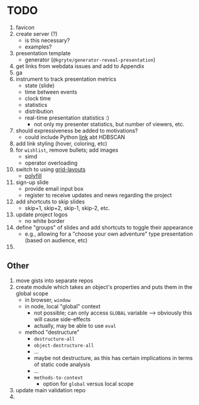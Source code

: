 TODO
====

1. favicon
2. create server (?)
	-	is this necessary?
	-	examples?
3. presentation template
	- 	generator (`@kgryte/generator-reveal-presentation`)
4. get links from webdata issues and add to Appendix
5. ga
6. instrument to track presentation metrics
	-	state (slide)
	-	time between events
	-	clock time
	-	statistics
	-	distribution
	- 	real-time presentation statistics :)
		-	not only my presenter statistics, but number of viewers, etc.
7. should expressiveness be added to motivations?
	-	could include Python [link](http://nbviewer.jupyter.org/github/lmcinnes/hdbscan/blob/master/notebooks/Python%20vs%20Java.ipynb) abt HDBSCAN
8. add link styling (hover, coloring, etc)
9. for `wishlist`, remove bullets; add images
	-	simd
	-	operator overloading
10. switch to using [grid-layouts](https://hacks.mozilla.org/2015/09/the-future-of-layout-with-css-grid-layouts/)
	-	[polyfill](https://github.com/FremyCompany/css-grid-polyfill)
11. sign-up slide
	-	provide email input box
	-	register to receive updates and news regarding the project
12. add shortcuts to skip slides
	-	skip+1, skip+2, skip-1, skip-2, etc.
13. update project logos
	-	no white border
14. define "groups" of slides and add shortcuts to toggle their appearance
	-	e.g., allowing for a "choose your own adventure" type presentation (based on audience, etc)
15. 



## Other

1. move gists into separate repos
2. create module which takes an object's properties and puts them in the global scope
	-	in browser, `window`
	-	in node, local "global" context
		-	not possible; can only access `GLOBAL` variable --> obviously this will cause side-effects
		-	actually, may be able to use `eval`
	-	method "destructure"
		-	`destructure-all`
		-	`object-destructure-all`
		-	...
		-	maybe not destructure, as this has certain implications in terms of static code analysis
		-	...
		-	`methods-to-context`
			-	option for `global` versus local scope
3. update main validation repo
4. 

